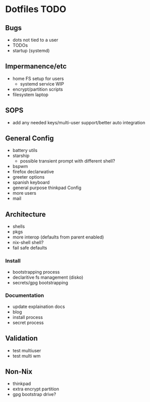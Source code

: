 # Dotfiles TODO

## Bugs

- dots not tied to a user
- TODOs
- startup (systemd)


## Impermanence/etc

- home FS setup for users
    - systemd service WIP
- encrypt/partition scripts
- filesystem laptop


## SOPS

- add any needed keys/multi-user support/better auto integration


## General Config

- battery utils
- starship
    - possible transient prompt with different shell?
- bspwm
- firefox declarwative
- greeter options
- spanish keyboard
- general purpose thinkpad Config
- more users
- mail


## Architecture

- shells
- pkgs
- more interop (defaults from parent enabled)
- nix-shell shell?
- fail safe defaults

### Install

- bootstrapping process
- declaritive fs management (disko)
- secrets/gpg bootstrapping

### Documentation

- update explaination docs
- blog
- install process
- secret process


## Validation

- test multiuser
- test multi wm


## Non-Nix

- thinkpad
- extra encrypt partition
- gpg bootstrap drive?

